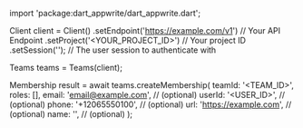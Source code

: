import 'package:dart_appwrite/dart_appwrite.dart';

Client client = Client()
    .setEndpoint('https://example.com/v1') // Your API Endpoint
    .setProject('<YOUR_PROJECT_ID>') // Your project ID
    .setSession(''); // The user session to authenticate with

Teams teams = Teams(client);

Membership result = await teams.createMembership(
    teamId: '<TEAM_ID>',
    roles: [],
    email: 'email@example.com', // (optional)
    userId: '<USER_ID>', // (optional)
    phone: '+12065550100', // (optional)
    url: 'https://example.com', // (optional)
    name: '<NAME>', // (optional)
);
